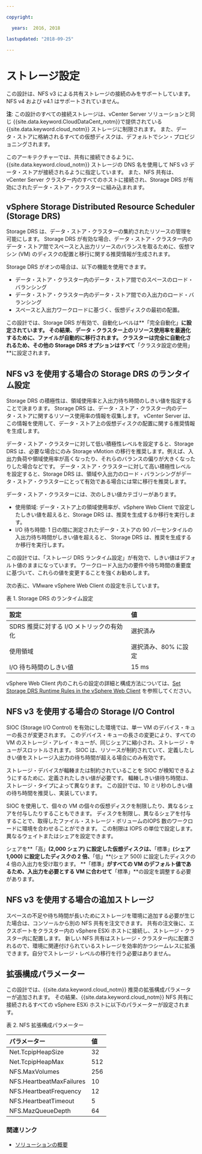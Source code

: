 ```yaml
---

copyright:

  years:  2016, 2018

lastupdated: "2018-09-25"

---
```


# ストレージ設定

この設計は、NFS v3 による共有ストレージの接続のみをサポートしています。 NFS v4 および v4.1 はサポートされていません。

**注**: この設計のすべての接続ストレージは、vCenter Server ソリューションと同じ {{site.data.keyword.CloudDataCent_notm}}で提供されている {{site.data.keyword.cloud_notm}} ストレージに制限されます。 また、データ・ストアに格納されるすべての仮想ディスクは、デフォルトでシン・プロビジョニングされます。

このアーキテクチャーでは、共有に接続できるように、{{site.data.keyword.cloud_notm}} ストレージの DNS 名を使用して NFS v3 データ・ストアが接続されるように指定しています。 また、NFS 共有は、vCenter Server クラスター内のすべてのホストに接続され、Storage DRS が有効にされたデータ・ストア・クラスターに組み込まれます。

## vSphere Storage Distributed Resource Scheduler (Storage DRS)

Storage DRS は、データ・ストア・クラスターの集約されたリソースの管理を可能にします。 Storage DRS が有効な場合、データ・ストア・クラスター内のデータ・ストア間でスペースと入出力リソースのバランスを取るために、仮想マシン (VM) のディスクの配置と移行に関する推奨情報が生成されます。

Storage DRS がオンの場合は、以下の機能を使用できます。
* データ・ストア・クラスター内のデータ・ストア間でのスペースのロード・バランシング
* データ・ストア・クラスター内のデータ・ストア間での入出力のロード・バランシング
* スペースと入出力ワークロードに基づく、仮想ディスクの最初の配置。

この設計では、Storage DRS が有効で、自動化レベルは**「完全自動化」**に設定されています。 その結果、データ・クラスター上のリソース使用率を最適化するために、ファイルが自動的に移行されます。 クラスターは完全に自動化されるため、その他の Storage DRS オプションはすべて**「クラスタ設定の使用」**に設定されます。

## NFS v3 を使用する場合の Storage DRS のランタイム設定

Storage DRS の積極性は、領域使用率と入出力待ち時間のしきい値を指定することで決まります。 Storage DRS は、データ・ストア・クラスター内のデータ・ストアに関するリソース使用率の情報を収集します。 vCenter Server は、この情報を使用して、データ・ストア上の仮想ディスクの配置に関する推奨情報を生成します。

データ・ストア・クラスターに対して低い積極性レベルを設定すると、Storage DRS は、必要な場合にのみ Storage vMotion の移行を推奨します。例えば、入出力負荷や領域使用率が高くなったり、それらのバランスの偏りが大きくなったりした場合などです。 データ・ストア・クラスターに対して高い積極性レベルを設定すると、Storage DRS は、領域や入出力のロード・バランシングがデータ・ストア・クラスターにとって有効である場合には常に移行を推奨します。

データ・ストア・クラスターには、次のしきい値カテゴリーがあります。

* 使用領域: データ・ストア上の領域使用率が、vSphere Web Client で設定したしきい値を超えると、Storage DRS は、推奨を生成するか移行を実行します。
* I/O 待ち時間: 1 日の間に測定されたデータ・ストアの 90 パーセンタイルの入出力待ち時間がしきい値を超えると、 Storage DRS は、推奨を生成するか移行を実行します。

この設計では、「ストレージ DRS ランタイム設定」が有効で、しきい値はデフォルト値のままになっています。 ワークロード入出力の要件や待ち時間の重要度に基づいて、これらの値を変更することを強くお勧めします。

次の表に、VMware vSphere Web Client の設定を示しています。

表 1. Storage DRS のランタイム設定

| 設定       | 値  |
|:--------------- |:------ |
| SDRS 推奨に対する I/O メトリックの有効化 | 選択済み |
| 使用領域 | 選択済み、80% に設定 |
| I/O 待ち時間のしきい値 | 15 ms |

vSphere Web Client 内のこれらの設定の詳細と構成方法については、[Set Storage DRS Runtime Rules in the vSphere Web Client](https://docs.vmware.com/en/VMware-vSphere/5.5/com.vmware.vsphere.resmgmt.doc/GUID-AD2D13CE-539B-48C3-BBC9-E55A834874F0.html) を参照してください。

## NFS v3 を使用する場合の Storage I/O Control

SIOC (Storage I/O Control) を有効にした環境では、単一 VM のデバイス・キューの長さが変更されます。 このデバイス・キューの長さの変更により、すべての VM のストレージ・アレイ・キューが、同じシェアに縮小され、ストレージ・キューがスロットルされます。 SIOC は、リソースが制約されていて、定義したしきい値をストレージ入出力の待ち時間が超える場合にのみ有効です。

ストレージ・デバイスが輻輳または制約されていることを SIOC が検知できるようにするために、定義されたしきい値が必要です。 輻輳しきい値待ち時間は、ストレージ・タイプによって異なります。 この設計では、10 ミリ秒のしきい値の待ち時間を推奨し、実装しています。

SIOC を使用して、個々の VM の個々の仮想ディスクを制限したり、異なるシェアを付与したりすることもできます。 ディスクを制限し、異なるシェアを付与することで、取得したファイル・ストレージ・ボリュームのIOPS 数のワークロードに環境を合わせることができます。 この制限は IOPS の単位で設定します。異なるウェイトまたはシェアを設定できます。

シェアを**「高」**(2,000 シェア) に設定した仮想ディスクは、**「標準」**(シェア 1,000) に設定したディスクの 2 倍、**「低」**(シェア 500) に設定したディスクの 4 倍の入出力を受け取ります。 **「標準」**がすべての VM のデフォルト値であるため、入出力を必要とする VM に合わせて**「標準」**の設定を調整する必要があります。

## NFS v3 を使用する場合の追加ストレージ

スペースの不足や待ち時間が長いためにストレージを環境に追加する必要が生じた場合は、コンソールから別の NFS 共有を注文できます。 共有の注文後に、エクスポートをクラスター内の vSphere ESXi ホストに接続し、ストレージ・クラスター内に配置します。 新しい NFS 共有はストレージ・クラスター内に配置されるので、環境に関連付けられているストレージを効率的かつシームレスに拡張できます。自分でストレージ・レベルの移行を行う必要はありません。

## 拡張構成パラメーター

この設計では、{{site.data.keyword.cloud_notm}} 推奨の拡張構成パラメーターが追加されます。 その結果、{{site.data.keyword.cloud_notm}} NFS 共有に接続されるすべての vSphere ESXi ホストに以下のパラメーターが設定されます。

表 2. NFS 拡張構成パラメーター

| パラメーター       | 値  |
|:--------------- |:------ |
| Net.TcpipHeapSize | 32 |
| Net.TcpipHeapMax | 512 |
| NFS.MaxVolumes | 256 |
| NFS.HeartbeatMaxFailures | 10 |
| NFS.HeartbeatFrequency  | 12 |
| NFS.HeartbeatTimeout | 5 |
| NFS.MazQueueDepth | 64 |

### 関連リンク

* [ソリューションの概要](../solution/solution_overview.html)
